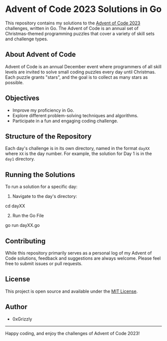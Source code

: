 # Advent of Code 2023 Solutions in Go

This repository contains my solutions to the [Advent of Code 2023](https://adventofcode.com/2023) challenges, written in Go. The Advent of Code is an annual set of Christmas-themed programming puzzles that cover a variety of skill sets and challenge types.

## About Advent of Code

Advent of Code is an annual December event where programmers of all skill levels are invited to solve small coding puzzles every day until Christmas. Each puzzle grants "stars", and the goal is to collect as many stars as possible.

## Objectives

- Improve my proficiency in Go.
- Explore different problem-solving techniques and algorithms.
- Participate in a fun and engaging coding challenge.

## Structure of the Repository

Each day's challenge is in its own directory, named in the format `dayXX` where `XX` is the day number. For example, the solution for Day 1 is in the `day1` directory.


## Running the Solutions

To run a solution for a specific day:

1. Navigate to the day's directory:

cd dayXX

2. Run the Go File

go run dayXX.go 


## Contributing

While this repository primarily serves as a personal log of my Advent of Code solutions, feedback and suggestions are always welcome. Please feel free to submit issues or pull requests.

## License

This project is open source and available under the [MIT License](LICENSE).

## Author

- 0xGrizzly

---

Happy coding, and enjoy the challenges of Advent of Code 2023!


 
